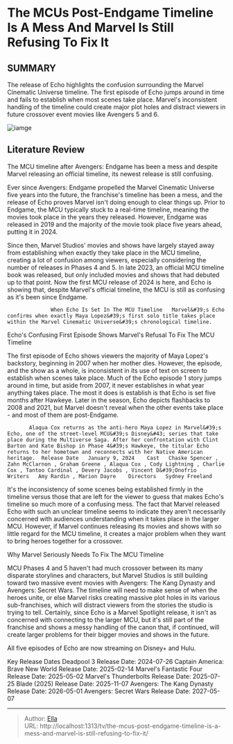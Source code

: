 # The MCUs Post-Endgame Timeline Is A Mess And Marvel Is Still Refusing To Fix It


## SUMMARY 



  The release of Echo highlights the confusion surrounding the Marvel Cinematic Universe timeline.   The first episode of Echo jumps around in time and fails to establish when most scenes take place.   Marvel&#39;s inconsistent handling of the timeline could create major plot holes and distract viewers in future crossover event movies like Avengers 5 and 6.  

![iamge](https://static1.srcdn.com/wordpress/wp-content/uploads/wm/2024/01/composite-image-of-samuel-l-jackson-looking-angry-in-secret-invasion-and-brie-larson-as-captain-marvel-looking-determined-with-goose-on-her-shoulder-in-the-marvels.jpg)

## Literature Review
The MCU timeline after Avengers: Endgame has been a mess and despite Marvel releasing an official timeline, its newest release is still confusing.




Ever since Avengers: Endgame propelled the Marvel Cinematic Universe five years into the future, the franchise&#39;s timeline has been a mess, and the release of Echo proves Marvel isn&#39;t doing enough to clear things up. Prior to Endgame, the MCU typically stuck to a real-time timeline, meaning the movies took place in the years they released. However, Endgame was released in 2019 and the majority of the movie took place five years ahead, putting it in 2024.




Since then, Marvel Studios&#39; movies and shows have largely stayed away from establishing when exactly they take place in the MCU timeline, creating a lot of confusion among viewers, especially considering the number of releases in Phases 4 and 5. In late 2023, an official MCU timeline book was released, but only included movies and shows that had debuted up to that point. Now the first MCU release of 2024 is here, and Echo is showing that, despite Marvel&#39;s official timeline, the MCU is still as confusing as it&#39;s been since Endgame.

                  When Echo Is Set In The MCU Timeline   Marvel&#39;s Echo confirms when exactly Maya Lopez&#39;s first solo title takes place within the Marvel Cinematic Universe&#39;s chronological timeline.    


 Echo&#39;s Confusing First Episode Shows Marvel&#39;s Refusal To Fix The MCU Timeline 
         




The first episode of Echo shows viewers the majority of Maya Lopez&#39;s backstory, beginning in 2007 when her mother dies. However, the episode, and the show as a whole, is inconsistent in its use of text on screen to establish when scenes take place. Much of the Echo episode 1 story jumps around in time, but aside from 2007, it never establishes in what year anything takes place. The most it does is establish is that Echo is set five months after Hawkeye. Later in the season, Echo depicts flashbacks to 2008 and 2021, but Marvel doesn&#39;t reveal when the other events take place - and most of them are post-Endgame. 

           Alaqua Cox returns as the anti-hero Maya Lopez in Marvel&#39;s Echo, one of the street-level MCU&#39;s Disney&#43; series that take place during the Multiverse Saga. After her confrontation with Clint Barton and Kate Bishop in Phase 4&#39;s Hawkeye, the titular Echo returns to her hometown and reconnects with her Native American heritage.  Release Date   January 9, 2024    Cast   Chaske Spencer , Zahn McClarnon , Graham Greene , Alaqua Cox , Cody Lightning , Charlie Cox , Tantoo Cardinal , Devery Jacobs , Vincent D&#39;Onofrio    Writers   Amy Rardin , Marion Dayre    Directors   Sydney Freeland       

It&#39;s the inconsistency of some scenes being established firmly in the timeline versus those that are left for the viewer to guess that makes Echo&#39;s timeline so much more of a confusing mess. The fact that Marvel released Echo with such an unclear timeline seems to indicate they aren&#39;t necessarily concerned with audiences understanding when it takes place in the larger MCU. However, if Marvel continues releasing its movies and shows with so little regard for the MCU timeline, it creates a major problem when they want to bring heroes together for a crossover.






 Why Marvel Seriously Needs To Fix The MCU Timeline 
          

MCU Phases 4 and 5 haven&#39;t had much crossover between its many disparate storylines and characters, but Marvel Studios is still building toward two massive event movies with Avengers: The Kang Dynasty and Avengers: Secret Wars. The timeline will need to make sense of when the heroes unite, or else Marvel risks creating massive plot holes in its various sub-franchises, which will distract viewers from the stories the studio is trying to tell. Certainly, since Echo is a Marvel Spotlight release, it isn&#39;t as concerned with connecting to the larger MCU, but it&#39;s still part of the franchise and shows a messy handling of the canon that, if continued, will create larger problems for their bigger movies and shows in the future.



All five episodes of Echo are now streaming on Disney&#43; and Hulu.







  Key Release Dates              Deadpool 3 Release Date: 2024-07-26                    Captain America: Brave New World Release Date: 2025-02-14                   Marvel&#39;s Fantastic Four Release Date: 2025-05-02                   Marvel&#39;s Thunderbolts Release Date: 2025-07-25                   Blade (2025) Release Date: 2025-11-07                   Avengers: The Kang Dynasty  Release Date: 2026-05-01                    Avengers: Secret Wars Release Date: 2027-05-07      

---

> Author: [Ella](https://instagram.hk.cn/)  
> URL: http://localhost:1313/tv/the-mcus-post-endgame-timeline-is-a-mess-and-marvel-is-still-refusing-to-fix-it/  

